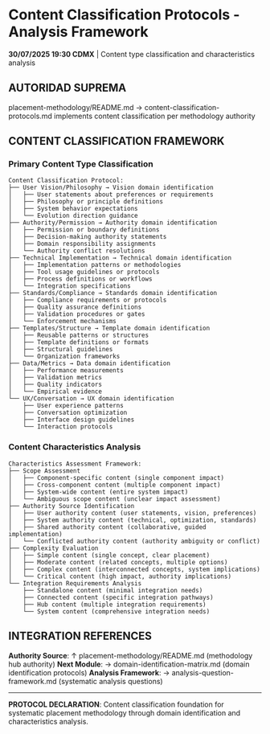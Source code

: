 # Content Classification Protocols - Analysis Framework

**30/07/2025 19:30 CDMX** | Content type classification and characteristics analysis

## AUTORIDAD SUPREMA
placement-methodology/README.md → content-classification-protocols.md implements content classification per methodology authority

## CONTENT CLASSIFICATION FRAMEWORK

### **Primary Content Type Classification**
```
Content Classification Protocol:
├── User Vision/Philosophy → Vision domain identification
│   ├── User statements about preferences or requirements
│   ├── Philosophy or principle definitions
│   ├── System behavior expectations
│   └── Evolution direction guidance
├── Authority/Permission → Authority domain identification
│   ├── Permission or boundary definitions
│   ├── Decision-making authority statements
│   ├── Domain responsibility assignments
│   └── Authority conflict resolutions
├── Technical Implementation → Technical domain identification
│   ├── Implementation patterns or methodologies
│   ├── Tool usage guidelines or protocols
│   ├── Process definitions or workflows
│   └── Integration specifications
├── Standards/Compliance → Standards domain identification
│   ├── Compliance requirements or protocols
│   ├── Quality assurance definitions
│   ├── Validation procedures or gates
│   └── Enforcement mechanisms
├── Templates/Structure → Template domain identification
│   ├── Reusable patterns or structures
│   ├── Template definitions or formats
│   ├── Structural guidelines
│   └── Organization frameworks
├── Data/Metrics → Data domain identification
│   ├── Performance measurements
│   ├── Validation metrics
│   ├── Quality indicators
│   └── Empirical evidence
└── UX/Conversation → UX domain identification
    ├── User experience patterns
    ├── Conversation optimization
    ├── Interface design guidelines
    └── Interaction protocols
```

### **Content Characteristics Analysis**
```
Characteristics Assessment Framework:
├── Scope Assessment
│   ├── Component-specific content (single component impact)
│   ├── Cross-component content (multiple component impact)
│   ├── System-wide content (entire system impact)
│   └── Ambiguous scope content (unclear impact assessment)
├── Authority Source Identification
│   ├── User authority content (user statements, vision, preferences)
│   ├── System authority content (technical, optimization, standards)
│   ├── Shared authority content (collaborative, guided implementation)
│   └── Conflicted authority content (authority ambiguity or conflict)
├── Complexity Evaluation
│   ├── Simple content (single concept, clear placement)
│   ├── Moderate content (related concepts, multiple options)
│   ├── Complex content (interconnected concepts, system implications)
│   └── Critical content (high impact, authority implications)
└── Integration Requirements Analysis
    ├── Standalone content (minimal integration needs)
    ├── Connected content (specific integration pathways)
    ├── Hub content (multiple integration requirements)
    └── System content (comprehensive integration needs)
```

## INTEGRATION REFERENCES

**Authority Source**: ↑ placement-methodology/README.md (methodology hub authority)
**Next Module**: → domain-identification-matrix.md (domain identification protocols)
**Analysis Framework**: → analysis-question-framework.md (systematic analysis questions)

---

**PROTOCOL DECLARATION**: Content classification foundation for systematic placement methodology through domain identification and characteristics analysis.